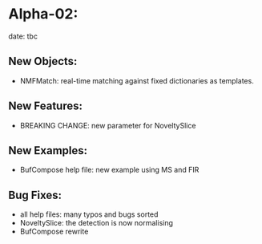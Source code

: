 # Alpha-02:
date: tbc

## New Objects:
- NMFMatch: real-time matching against fixed dictionaries as templates.

## New Features:
- BREAKING CHANGE: new parameter for NoveltySlice

## New Examples:
- BufCompose help file: new example using MS and FIR

## Bug Fixes:
- all help files: many typos and bugs sorted
- NoveltySlice: the detection is now normalising
- BufCompose rewrite
